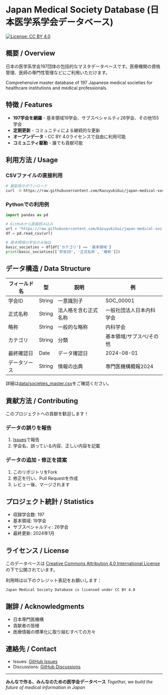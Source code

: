 # Japan Medical Society Database (日本医学系学会データベース)

[![License: CC BY 4.0](https://img.shields.io/badge/License-CC_BY_4.0-lightgrey.svg)](https://creativecommons.org/licenses/by/4.0/)

## 概要 / Overview

日本の医学系学会197団体の包括的なマスタデータベースです。医療機関の資格管理、医師の専門性管理などにご利用いただけます。

Comprehensive master database of 197 Japanese medical societies for healthcare institutions and medical professionals.

## 特徴 / Features

- **197学会を網羅** - 基本領域19学会、サブスペシャルティ26学会、その他155学会
- **定期更新** - コミュニティによる継続的な更新
- **オープンデータ** - CC BY 4.0ライセンスで自由に利用可能
- **コミュニティ駆動** - 誰でも貢献可能

## 利用方法 / Usage

### CSVファイルの直接利用
```bash
# 最新版のダウンロード
curl -O https://raw.githubusercontent.com/KazuyukiGui/japan-medical-society-database/main/data/societies_master.csv
```

### Pythonでの利用例
```python
import pandas as pd

# GitHubから直接読み込み
url = "https://raw.githubusercontent.com/KazuyukiGui/japan-medical-society-database/main/data/societies_master.csv"
df = pd.read_csv(url)

# 基本領域の学会のみ抽出
basic_societies = df[df['カテゴリ'] == '基本領域']
print(basic_societies[['学会ID', '正式名称', '略称']])
```

## データ構造 / Data Structure

| フィールド名 | 型 | 説明 | 例 |
|------------|---|------|-----|
| 学会ID | String | 一意識別子 | SOC_00001 |
| 正式名称 | String | 法人格を含む正式名称 | 一般社団法人日本内科学会 |
| 略称 | String | 一般的な略称 | 内科学会 |
| カテゴリ | String | 分類 | 基本領域/サブスペ/その他 |
| 最終確認日 | Date | データ確認日 | 2024-08-01 |
| データソース | String | 情報の出典 | 専門医機構概報2024 |

詳細は[data/societies_master.csv](data/societies_master.csv)をご確認ください。

## 貢献方法 / Contributing

このプロジェクトへの貢献を歓迎します！

### データの誤りを報告
1. [Issues](https://github.com/KazuyukiGui/japan-medical-society-database/issues)で報告
2. 学会名、誤っている内容、正しい内容を記載

### データの追加・修正を提案
1. このリポジトリをFork
2. 修正を行い、Pull Requestを作成
3. レビュー後、マージされます

## プロジェクト統計 / Statistics

- 収録学会数: 197
- 基本領域: 19学会
- サブスペシャルティ: 26学会
- 最終更新: 2024年1月

## ライセンス / License

このデータベースは [Creative Commons Attribution 4.0 International License](https://creativecommons.org/licenses/by/4.0/) の下で公開されています。

利用時は以下のクレジット表記をお願いします：
```
Japan Medical Society Database is licensed under CC BY 4.0
```

## 謝辞 / Acknowledgments

- 日本専門医機構
- 貢献者の皆様
- 医療情報の標準化に取り組むすべての方々

## 連絡先 / Contact

- Issues: [GitHub Issues](https://github.com/KazuyukiGui/japan-medical-society-database/issues)
- Discussions: [GitHub Discussions](https://github.com/KazuyukiGui/japan-medical-society-database/discussions)

---

**みんなで作る、みんなのための医学会データベース**
*Together, we build the future of medical information in Japan*
